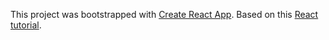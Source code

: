 This project was bootstrapped with [Create React App](https://github.com/facebook/create-react-app).
Based on this [React tutorial](https://reactjs.org/tutorial/tutorial.html).

